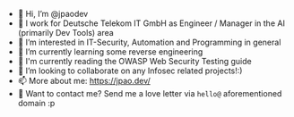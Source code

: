 - 👋 Hi, I’m @jpaodev
- 💼 I work for Deutsche Telekom IT GmbH as Engineer / Manager in the AI (primarily Dev Tools) area
- 👀 I’m interested in IT-Security, Automation and Programming in general
- 🌱 I’m currently learning some reverse engineering
- 📘 I'm currently reading the OWASP Web Security Testing guide
- 💞️ I’m looking to collaborate on any Infosec related projects!:)
- 📫 More about me: https://jpao.dev/
- 💌 Want to contact me? Send me a love letter via `hello@` aforementioned domain :p
<!---
jpaodev/jpaodev is a ✨ special ✨ repository because its `README.md` (this file) appears on your GitHub profile.
You can click the Preview link to take a look at your changes.
--->
